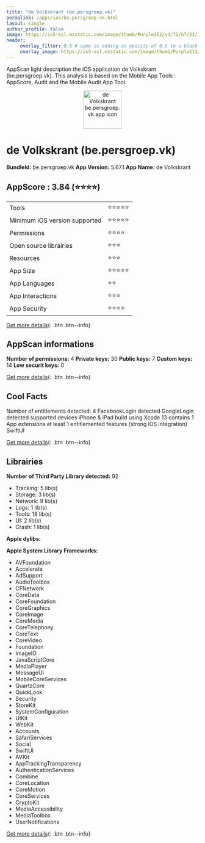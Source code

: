 ```yaml
---
title: "de Volkskrant (be.persgroep.vk)"
permalink: /apps/ios/be.persgroep.vk.html
layout: single
author_profile: false
image: https://is5-ssl.mzstatic.com/image/thumb/Purple112/v4/72/b7/22/72b7229c-367e-9a51-7ee2-3e39a00d30a2/AppIcon-Volkskrant-0-1x_U007emarketing-0-10-0-85-220.png/512x512bb.jpg
header: 
     overlay_filter: 0.5 # same as adding an opacity of 0.5 to a black background
     overlay_image: https://is5-ssl.mzstatic.com/image/thumb/Purple112/v4/72/b7/22/72b7229c-367e-9a51-7ee2-3e39a00d30a2/AppIcon-Volkskrant-0-1x_U007emarketing-0-10-0-85-220.png/512x512bb.jpg
---
```

AppScan light description the iOS application de Volkskrant (be.persgroep.vk). This analysis is based on the Mobile App Tools : AppScore, Audit and the Mobile Audit App Tool.

  
  
<div style="text-align: center;"><img src="https://is5-ssl.mzstatic.com/image/thumb/Purple112/v4/72/b7/22/72b7229c-367e-9a51-7ee2-3e39a00d30a2/AppIcon-Volkskrant-0-1x_U007emarketing-0-10-0-85-220.png/512x512bb.jpg" width="100" height="100" alt="de Volkskrant be.persgroep.vk app icon"></div>  
  
# de Volkskrant (be.persgroep.vk)

**BundleId:** be.persgroep.vk
**App Version:** 5.67.1
**App Name:** de Volkskrant


## AppScore : 3.84 (⭐️⭐️⭐️⭐️) 

<table>
<tr><td> Tools </td><td> ⭐️⭐️⭐️⭐️⭐️ </td></tr>
<tr><td> Minimum iOS version supported </td><td> ⭐️⭐️⭐️⭐️⭐️ </td></tr>
<tr><td> Permissions </td><td> ⭐️⭐️⭐️⭐️ </td></tr>
<tr><td> Open source librairies </td><td> ⭐️⭐️⭐️ </td></tr>
<tr><td> Resources </td><td> ⭐️⭐️⭐️ </td></tr>
<tr><td> App Size </td><td> ⭐️⭐️⭐️⭐️⭐️ </td></tr>
<tr><td> App Languages </td><td> ⭐️⭐️ </td></tr>
<tr><td> App Interactions </td><td> ⭐️⭐️⭐️ </td></tr>
<tr><td> App Security </td><td> ⭐️⭐️⭐️⭐️ </td></tr>
</table>

[Get more details](/pricing.html){: .btn .btn--info}  
  
## AppScan informations 

**Number of permissions:** 4
**Private keys:** 30
**Public keys:** 7
**Custom keys:** 14
**Low securit keys:** 0
  
[Get more details](/pricing.html){: .btn .btn--info}

## Cool Facts

Number of entitlements detected: 4
FacebookLogin detected
GoogleLogin detected
supported devices iPhone & iPad
build using Xcode 13
contains 1 App extensions
at least 1 entitlemented features (strong iOS integration)
SwiftUI
  
[Get more details](/pricing.html){: .btn .btn--info}

## Librairies 
**Number of Third Party Library detected:** 92
- Tracking: 5 lib(s)
- Storage: 3 lib(s)
- Network: 9 lib(s)
- Logs: 1 lib(s)
- Tools: 18 lib(s)
- UI: 2 lib(s)
- Crash: 1 lib(s)

**Apple dylibs:**


**Apple System Library Frameworks:**
- AVFoundation
- Accelerate
- AdSupport
- AudioToolbox
- CFNetwork
- CoreData
- CoreFoundation
- CoreGraphics
- CoreImage
- CoreMedia
- CoreTelephony
- CoreText
- CoreVideo
- Foundation
- ImageIO
- JavaScriptCore
- MediaPlayer
- MessageUI
- MobileCoreServices
- QuartzCore
- QuickLook
- Security
- StoreKit
- SystemConfiguration
- UIKit
- WebKit
- Accounts
- SafariServices
- Social
- SwiftUI
- AVKit
- AppTrackingTransparency
- AuthenticationServices
- Combine
- CoreLocation
- CoreMotion
- CoreServices
- CryptoKit
- MediaAccessibility
- MediaToolbox
- UserNotifications


  
[Get more details](/pricing.html){: .btn .btn--info}

